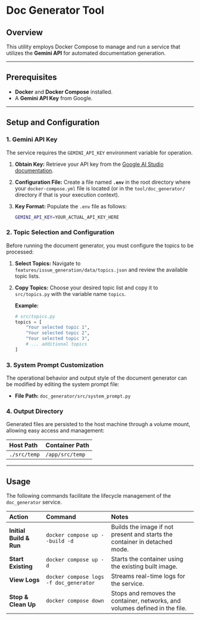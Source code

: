 # Doc Generator Tool

## Overview

This utility employs Docker Compose to manage and run a service that utilizes the **Gemini API** for automated documentation generation.

---

## Prerequisites

- **Docker** and **Docker Compose** installed.
- A **Gemini API Key** from Google.

---

## Setup and Configuration

### 1. Gemini API Key

The service requires the `GEMINI_API_KEY` environment variable for operation.

1. **Obtain Key:** Retrieve your API key from the [Google AI Studio documentation](https://aistudio.google.com/api-keys).

2. **Configuration File:** Create a file named **`.env`** in the root directory where your `docker-compose.yml` file is located (or in the `tool/doc_generator/` directory if that is your execution context).

3. **Key Format:** Populate the `.env` file as follows:

   ```bash
   GEMINI_API_KEY=YOUR_ACTUAL_API_KEY_HERE
   ```

### 2. Topic Selection and Configuration

Before running the document generator, you must configure the topics to be processed:

1. **Select Topics:** Navigate to `features/issue_generation/data/topics.json` and review the available topic lists.

2. **Copy Topics:** Choose your desired topic list and copy it to `src/topics.py` with the variable name `topics`.

   **Example:**

   ```python
   # src/topics.py
   topics = [
       "Your selected topic 1",
       "Your selected topic 2",
       "Your selected topic 3",
       # ... additional topics
   ]
   ```

### 3. System Prompt Customization

The operational behavior and output style of the document generator can be modified by editing the system prompt file:

- **File Path:** `doc_generator/src/system_prompt.py`

### 4. Output Directory

Generated files are persisted to the host machine through a volume mount, allowing easy access and management:

| Host Path    | Container Path  |
| :----------- | :-------------- |
| `./src/temp` | `/app/src/temp` |

---

## Usage

The following commands facilitate the lifecycle management of the `doc_generator` service.

| Action                  | Command                                | Notes                                                                       |
| :---------------------- | :------------------------------------- | :-------------------------------------------------------------------------- |
| **Initial Build & Run** | `docker compose up --build -d`         | Builds the image if not present and starts the container in detached mode.  |
| **Start Existing**      | `docker compose up -d`                 | Starts the container using the existing built image.                        |
| **View Logs**           | `docker compose logs -f doc_generator` | Streams real-time logs for the service.                                     |
| **Stop & Clean Up**     | `docker compose down`                  | Stops and removes the container, networks, and volumes defined in the file. |
